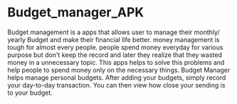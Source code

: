 # Budget_manager_APK
Budget management is a apps that allows user to manage their monthly/ yearly Budget and make their financial life better. money management is tough for almost every people. people spend money everyday for various purpose but don't keep the record and later they realize that they wasted money in a unnecessary topic. This apps helps to solve this problems and help people to spend money only on the necessary things.  Budget Manager helps manage personal budgets. After adding your budgets, simply record your day-to-day transaction. You can then view how close your sending is to your budget.
